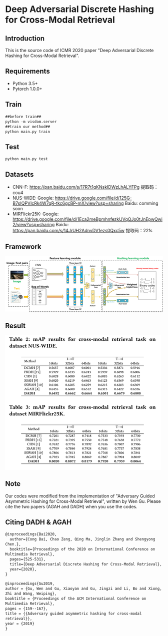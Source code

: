# Deep Adversarial Discrete Hashing for Cross-Modal Retrieval

## Introduction

This is the source code of ICMR 2020 paper "Deep Adversarial Discrete Hashing for Cross-Modal Retrieval".

## Requirements

- Python 3.5+
- Pytorch 1.0.0+

##  Train

```shell
##before train##
python -m visdom.server
##train our method##
python main.py train
```

## Test

```shell
python main.py test
```

## Datasets
- CNN-F: https://pan.baidu.com/s/17R7t1qKNskIDWzLhALYFPg 提取码：cou4 
- NUS-WIDE: 
           Google: https://drive.google.com/file/d/125G-B7sIQPVIcRk4W7qR-tkc6gcBP-mX/view?usp=sharing
           Baidu: comming soon
- MIRFlickr25K: 
           Google: https://drive.google.com/file/d/1Eca2meBpmhnfezkUVqQJo0tJnEpwQwi2/view?usp=sharing
           Baidu: https://pan.baidu.com/s/14JrUH2AdnvDV1ezs0Qxc5w 提取码：22fs 

## Framework

![framework](framework.png)

## Result

<img src="result.png" style="zoom: 67%;" />

## Note

Our codes were modified from the implementation of "Adversary Guided Asymmetric Hashing for Cross-Modal Retrieval", written by Wen Gu. Please cite the  two papers (AGAH and DADH) when you use the codes.

## Citing DADH & AGAH

```
@inproceedings{Bai2020,
  author={Cong Bai, Chao Zeng, Qing Ma, Jinglin Zhang and Shengyong Chen.},
  booktitle={Proceedings of the 2020 on International Conference on Multimedia Retrieval},
  pages={525-531},
  title={Deep Adversarial Discrete Hashing for Cross-Modal Retrieval},
  year={2020},
}
```
```
@inproceedings{Gu2019,
author = {Gu, Wen and Gu, Xiaoyan and Gu, Jingzi and Li, Bo and Xiong, Zhi and Wang, Weiping},
booktitle = {Proceedings of the ACM International Conference on Multimedia Retrieval},
pages = {159--167},
title = {{Adversary guided asymmetric hashing for cross-modal retrieval}},
year = {2019}
}
```
